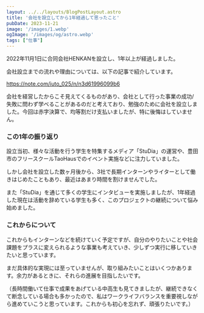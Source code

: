 ```yaml
---
layout: ../../layouts/BlogPostLayout.astro
title: '会社を設立してから1年経過して思ったこと'
pubDate: 2023-11-21
image: '/images/1.webp'
ogImage: '/images/og/astro.webp'
tags: ["仕事"]
---
```


2022年11月1日に合同会社HENKANを設立し、1年以上が経過しました。

会社設立までの流れや理由については、以下の記事で紹介しています。

https://note.com/iuto_025/n/n3d61996099b6

会社を経営したからこそ見えてくるものがあり、会社として行った事業の成功/失敗に問わず学べることがあるのだと考えており、勉強のために会社を設立しました。今回は赤字決算で、均等割だけ支払いましたが、特に後悔はしていません。

### この1年の振り返り
設立当初、様々な活動を行う学生を特集するメディア「StuDia」の運営や、豊田市のフリースクールTaoHausでのイベント実施などに注力していました。

しかし会社を設立した数ヶ月後から、3社で長期インターンやライターとして働きはじめたこともあり、最近はあまり時間を割けませんでした。

また「StuDia」を通じて多くの学生にインタビューを実施しましたが、1年経過した現在は活動を辞めている学生も多く、このプロジェクトの継続について悩み始めました。

### これからについて
これからもインターンなどを続けていく予定ですが、自分のやりたいことや社会課題をプラスに変えられるような事業も考えていき、少しずつ実行に移していきたいと思っています。

まだ具体的な実現には至っていませんが、取り組みたいことはいくつかあります。余力があるときに、それらの進展を目指したいです。

（長時間働いて仕事で成果をあげている中高生も見てきましたが、継続できなくて断念している場合も多かったので、私はワークライフバランスを重要視しながら進めていこうと思っています。これからも初心を忘れず、頑張りたいです。）
